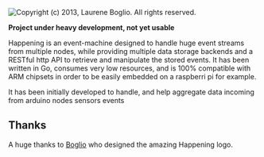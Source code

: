 ![Copyright (c) 2013, Laurene Boglio. All rights reserved.](https://dl.dropboxusercontent.com/u/2497327/Github/happening/happening-animation.gif)


**Project under heavy development, not yet usable**

Happening is an event-machine designed to handle huge event streams from multiple nodes, while providing multiple data storage backends and a RESTful http API to retrieve and manipulate the stored events. It has been written in Go, consumes very low resources, and is 100% compatible with ARM chipsets in order to be easily embedded on a raspberri pi for example.

It has been initially developed to handle, and help aggregate data incoming from arduino nodes sensors events


## Thanks

A huge thanks to [Boglio](http://cargocollective.com/boglio) who designed the amazing Happening logo.
